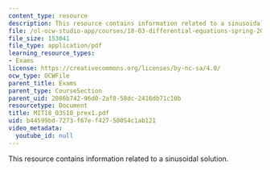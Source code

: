 ```yaml
---
content_type: resource
description: This resource contains information related to a sinusoidal solution.
file: /ol-ocw-studio-app/courses/18-03-differential-equations-spring-2010/b44599bd7273f67ef42750054c1ab121_MIT18_03S10_prex1.pdf
file_size: 153041
file_type: application/pdf
learning_resource_types:
- Exams
license: https://creativecommons.org/licenses/by-nc-sa/4.0/
ocw_type: OCWFile
parent_title: Exams
parent_type: CourseSection
parent_uid: 2086b742-96d0-2af8-58dc-2416db71c10b
resourcetype: Document
title: MIT18_03S10_prex1.pdf
uid: b44599bd-7273-f67e-f427-50054c1ab121
video_metadata:
  youtube_id: null
---
```

This resource contains information related to a sinusoidal solution.